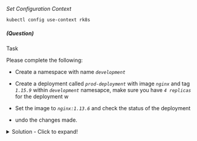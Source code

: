 
*_Set Configuration Context_*

`kubectl config use-context rk8s`

##### (Question)

Task

Please complete the following:

- Create a namespace with name _`development`_

- Create a deployment called _`prod-deployment`_ with image _`nginx`_ and tag _`1.15.9`_ within _`development`_ namesapce, make sure you have _`4 replicas`_ for the deployment w

- Set the image to _`nginx:1.13.6`_ and check the status of the deployment

- undo the changes made.


<details>
<summary>
Solution - Click to expand!
</summary>

```yaml

#Alias k=kubectl
alias k=kubectl

# Create namespace 
k create ns development

# Create deployment
k -n development create deploy prod-deployment --image=nginx:1.15.9 --replicas=4

# Verify the image
k describe deploy -n development | grep -i "image:"

   Output:- Image:        nginx:1.15.9

# Update the image
k set image deploy prod-deployment nginx=nginx:1.13.6 -n development

# Verify the image
k describe deploy -n development | grep -i "image:"
  Output:-  Image:        nginx:1.13.6

# Undo the change made
k rollout undo deploy prod-deployment -n development

# Verify the image after rollback
k describe deploy -n development | grep -i "image:"

   Output:- Image:        nginx:1.15.9

```

</details>
